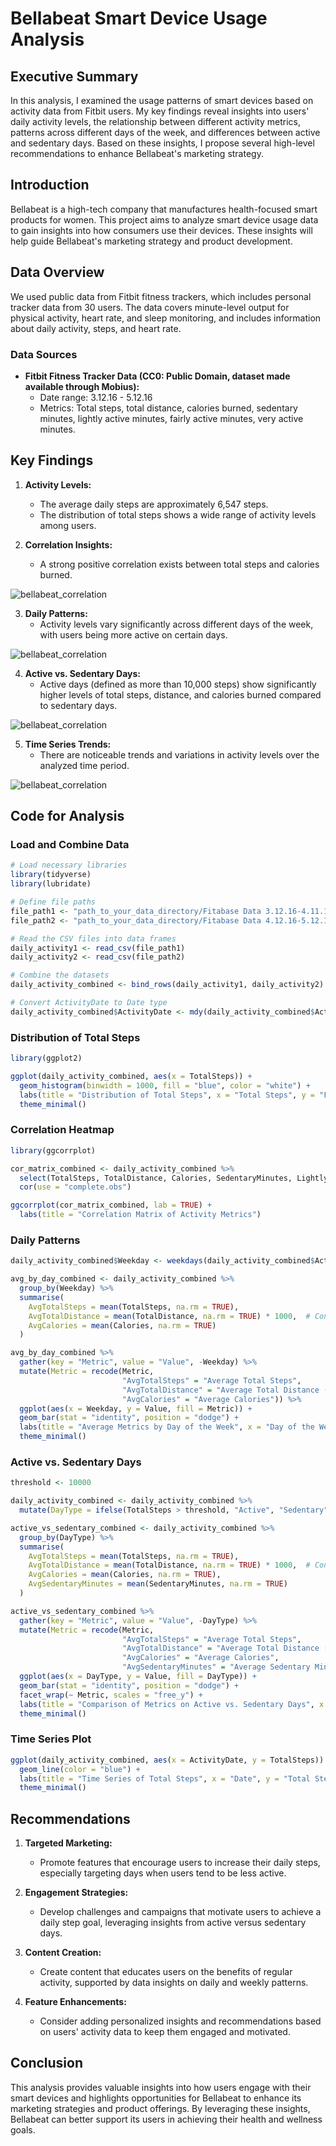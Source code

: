 # Bellabeat Smart Device Usage Analysis

## Executive Summary
In this analysis, I examined the usage patterns of smart devices based on activity data from Fitbit users. My key findings reveal insights into users' daily activity levels, the relationship between different activity metrics, patterns across different days of the week, and differences between active and sedentary days. Based on these insights, I propose several high-level recommendations to enhance Bellabeat's marketing strategy.

## Introduction
Bellabeat is a high-tech company that manufactures health-focused smart products for women. This project aims to analyze smart device usage data to gain insights into how consumers use their devices. These insights will help guide Bellabeat's marketing strategy and product development.

## Data Overview
We used public data from Fitbit fitness trackers, which includes personal tracker data from 30 users. The data covers minute-level output for physical activity, heart rate, and sleep monitoring, and includes information about daily activity, steps, and heart rate.

### Data Sources
- **Fitbit Fitness Tracker Data (CC0: Public Domain, dataset made available through Mobius):**
  - Date range: 3.12.16 - 5.12.16
  - Metrics: Total steps, total distance, calories burned, sedentary minutes, lightly active minutes, fairly active minutes, very active minutes.

## Key Findings
1. **Activity Levels:**
   - The average daily steps are approximately 6,547 steps.
   - The distribution of total steps shows a wide range of activity levels among users.

2. **Correlation Insights:**
   - A strong positive correlation exists between total steps and calories burned.
  
   
![bellabeat_correlation](images/bellabeat_correlation1.png)


3. **Daily Patterns:**
   - Activity levels vary significantly across different days of the week, with users being more active on certain days.

   
![bellabeat_correlation](images/daily_patterns.png)


4. **Active vs. Sedentary Days:**
   - Active days (defined as more than 10,000 steps) show significantly higher levels of total steps, distance, and calories burned compared to sedentary days.
 
  
![bellabeat_correlation](images/active_vs_sedentary_days.png)


5. **Time Series Trends:**
   - There are noticeable trends and variations in activity levels over the analyzed time period.


![bellabeat_correlation](images/time_series.png)


## Code for Analysis

### Load and Combine Data
```r
# Load necessary libraries
library(tidyverse)
library(lubridate)

# Define file paths
file_path1 <- "path_to_your_data_directory/Fitabase Data 3.12.16-4.11.16/dailyActivity_merged.csv"
file_path2 <- "path_to_your_data_directory/Fitabase Data 4.12.16-5.12.16/dailyActivity_merged.csv"

# Read the CSV files into data frames
daily_activity1 <- read_csv(file_path1)
daily_activity2 <- read_csv(file_path2)

# Combine the datasets
daily_activity_combined <- bind_rows(daily_activity1, daily_activity2)

# Convert ActivityDate to Date type
daily_activity_combined$ActivityDate <- mdy(daily_activity_combined$ActivityDate)
```

### Distribution of Total Steps
```r
library(ggplot2)

ggplot(daily_activity_combined, aes(x = TotalSteps)) +
  geom_histogram(binwidth = 1000, fill = "blue", color = "white") +
  labs(title = "Distribution of Total Steps", x = "Total Steps", y = "Frequency") +
  theme_minimal()
```

### Correlation Heatmap
```r
library(ggcorrplot)

cor_matrix_combined <- daily_activity_combined %>%
  select(TotalSteps, TotalDistance, Calories, SedentaryMinutes, LightlyActiveMinutes, FairlyActiveMinutes, VeryActiveMinutes) %>%
  cor(use = "complete.obs")

ggcorrplot(cor_matrix_combined, lab = TRUE) +
  labs(title = "Correlation Matrix of Activity Metrics")
```

### Daily Patterns
```r
daily_activity_combined$Weekday <- weekdays(daily_activity_combined$ActivityDate)

avg_by_day_combined <- daily_activity_combined %>%
  group_by(Weekday) %>%
  summarise(
    AvgTotalSteps = mean(TotalSteps, na.rm = TRUE),
    AvgTotalDistance = mean(TotalDistance, na.rm = TRUE) * 1000,  # Convert to meters
    AvgCalories = mean(Calories, na.rm = TRUE)
  )

avg_by_day_combined %>%
  gather(key = "Metric", value = "Value", -Weekday) %>%
  mutate(Metric = recode(Metric, 
                         "AvgTotalSteps" = "Average Total Steps", 
                         "AvgTotalDistance" = "Average Total Distance (meters)",
                         "AvgCalories" = "Average Calories")) %>%
  ggplot(aes(x = Weekday, y = Value, fill = Metric)) +
  geom_bar(stat = "identity", position = "dodge") +
  labs(title = "Average Metrics by Day of the Week", x = "Day of the Week", y = "Average Value") +
  theme_minimal()
```

### Active vs. Sedentary Days
```r
threshold <- 10000

daily_activity_combined <- daily_activity_combined %>%
  mutate(DayType = ifelse(TotalSteps > threshold, "Active", "Sedentary"))

active_vs_sedentary_combined <- daily_activity_combined %>%
  group_by(DayType) %>%
  summarise(
    AvgTotalSteps = mean(TotalSteps, na.rm = TRUE),
    AvgTotalDistance = mean(TotalDistance, na.rm = TRUE) * 1000,  # Convert to meters
    AvgCalories = mean(Calories, na.rm = TRUE),
    AvgSedentaryMinutes = mean(SedentaryMinutes, na.rm = TRUE)
  )

active_vs_sedentary_combined %>%
  gather(key = "Metric", value = "Value", -DayType) %>%
  mutate(Metric = recode(Metric, 
                         "AvgTotalSteps" = "Average Total Steps", 
                         "AvgTotalDistance" = "Average Total Distance (meters)",
                         "AvgCalories" = "Average Calories",
                         "AvgSedentaryMinutes" = "Average Sedentary Minutes")) %>%
  ggplot(aes(x = DayType, y = Value, fill = DayType)) +
  geom_bar(stat = "identity", position = "dodge") +
  facet_wrap(~ Metric, scales = "free_y") +
  labs(title = "Comparison of Metrics on Active vs. Sedentary Days", x = "Day Type", y = "Average Value") +
  theme_minimal()
```

### Time Series Plot
```r
ggplot(daily_activity_combined, aes(x = ActivityDate, y = TotalSteps)) +
  geom_line(color = "blue") +
  labs(title = "Time Series of Total Steps", x = "Date", y = "Total Steps") +
  theme_minimal()
```

## Recommendations
1. **Targeted Marketing:**
   - Promote features that encourage users to increase their daily steps, especially targeting days when users tend to be less active.

2. **Engagement Strategies:**
   - Develop challenges and campaigns that motivate users to achieve a daily step goal, leveraging insights from active versus sedentary days.

3. **Content Creation:**
   - Create content that educates users on the benefits of regular activity, supported by data insights on daily and weekly patterns.

4. **Feature Enhancements:**
   - Consider adding personalized insights and recommendations based on users' activity data to keep them engaged and motivated.

## Conclusion
This analysis provides valuable insights into how users engage with their smart devices and highlights opportunities for Bellabeat to enhance its marketing strategies and product offerings. By leveraging these insights, Bellabeat can better support its users in achieving their health and wellness goals.
